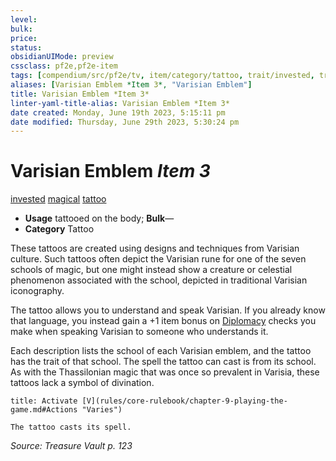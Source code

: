 ```yaml
---
level:
bulk:
price:
status:
obsidianUIMode: preview
cssclass: pf2e,pf2e-item
tags: [compendium/src/pf2e/tv, item/category/tattoo, trait/invested, trait/magical, trait/tattoo]
aliases: [Varisian Emblem *Item 3*, "Varisian Emblem"]
title: Varisian Emblem *Item 3*
linter-yaml-title-alias: Varisian Emblem *Item 3*
date created: Monday, June 19th 2023, 5:15:11 pm
date modified: Thursday, June 29th 2023, 5:30:24 pm
---
```


# Varisian Emblem *Item 3*

[invested](rules/traits/invested.md) [magical](rules/traits/magical.md) [tattoo](rules/traits/tattoo-lowg.md)  

- **Usage** tattooed on the body; **Bulk**—
- **Category** Tattoo

These tattoos are created using designs and techniques from Varisian culture. Such tattoos often depict the Varisian rune for one of the seven schools of magic, but one might instead show a creature or celestial phenomenon associated with the school, depicted in traditional Varisian iconography.

The tattoo allows you to understand and speak Varisian. If you already know that language, you instead gain a +1 item bonus on [Diplomacy](compendium/skills.md#Diplomacy) checks you make when speaking Varisian to someone who understands it.

Each description lists the school of each Varisian emblem, and the tattoo has the trait of that school. The spell the tattoo can cast is from its school. As with the Thassilonian magic that was once so prevalent in Varisia, these tattoos lack a symbol of divination.

```ad-embed-ability
title: Activate [V](rules/core-rulebook/chapter-9-playing-the-game.md#Actions "Varies")

The tattoo casts its spell.
```

*Source: Treasure Vault p. 123*
